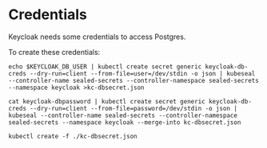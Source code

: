 # Credentials

Keycloak needs some credentials to access Postgres.

To create these credentials:

```
echo $KEYCLOAK_DB_USER | kubectl create secret generic keycloak-db-creds --dry-run=client --from-file=user=/dev/stdin -o json | kubeseal --controller-name sealed-secrets --controller-namespace sealed-secrets --namespace keycloak >kc-dbsecret.json

cat keycloak-dbpassword | kubectl create secret generic keycloak-db-creds --dry-run=client --from-file=password=/dev/stdin -o json | kubeseal --controller-name sealed-secrets --controller-namespace sealed-secrets --namespace keycloak --merge-into kc-dbsecret.json

kubectl create -f ./kc-dbsecret.json
```